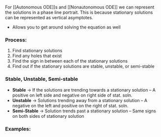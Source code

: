 For [[Autonomous ODE]]s and [[Nonautonomous ODE]] we can represent the solutions in a phase line portrait. This is because stationary solutions can be represented as vertical asymptotes.
- Allows you to get around solving the equation as well

### Process:
1. Find stationary solutions
2. Find any holes that exist
3. Find the sign in between each of the stationary solutions
4. Find out if the stationary solutions are stable, unstable, or semi-stable

### Stable, Unstable, Semi-stable
- **Stable** → If the solutions are trending towards a stationary solution
	– A positive on left side and negative on right side of stat. soln.
- **Unstable** → Solutions trending away from a stationary solution
	– A negative on the left and positive on the right of stat. soln.
- **Semi-Stable** → Solution trends past a stationary solution
	– Same signs on both sides of stationary solution

### Examples:
